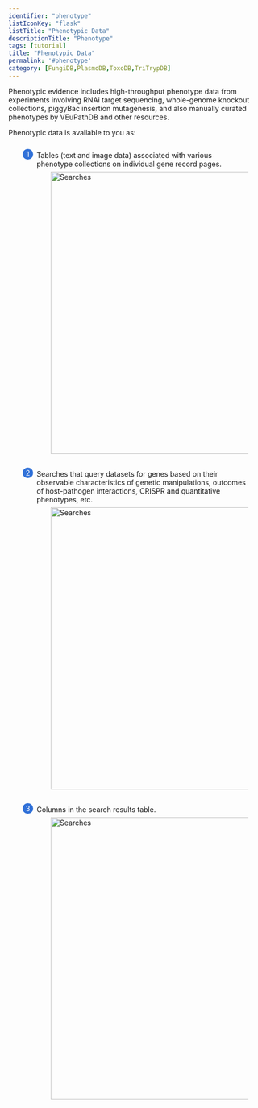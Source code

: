 ```yaml
---
identifier: "phenotype"
listIconKey: "flask"
listTitle: "Phenotypic Data"
descriptionTitle: "Phenotype"
tags: [tutorial]
title: "Phenotypic Data"
permalink: '#phenotype'
category: [FungiDB,PlasmoDB,ToxoDB,TriTrypDB]
---
```

<style>
  .phenotype-resources-feature {
    margin: auto;
  }
  .phenotype-resources-feature--panels {
    display: flex;
    flex-wrap: wrap;
    align-items: flex-start;
    counter-reset: panel;
  }
  .phenotype-resources-feature--panels > * {
    overflow: hidden;
    margin: 0 2em;
  }
  .phenotype-resources-feature--panels > * > div {
    margin-top: 1em;
    margin-left: 2em;
    position: relative;
  }
  .phenotype-resources-feature--panels > * img {
    margin-left: 2em;
  }
  .phenotype-resources-feature--panels > * > div:before {
    counter-increment: panel;
    content: counter(panel);
    background: #3171d8;
    border-radius: 1em;
    height: 1.5em;
    width: 1.5em;
    display: inline-flex;
    justify-content: center;
    align-items: center;
    margin-right: .5em;
    color: white;
    position: absolute;
    left: -2em;
    top: -0.25em;
  }
  #topright {
    text-align: right;
  }
</style>

<p>Phenotypic evidence includes high-throughput phenotype data from experiments involving RNAi target sequencing, whole-genome knockout collections, piggyBac insertion mutagenesis, and also manually curated phenotypes by VEuPathDB and other resources.</p>

<div class="phenotype-resources-feature">
<p class="card-text">Phenotypic data is available to you as:</p>

<div class="phenotype-resources-feature--panels">
  <div>
    <div>Tables (text and image data) associated with various phenotype collections on individual gene record pages.
	</div>
      <img style="width: 40em; margin-top: .5em; margin-left: 4em;" src="{{ "/assets/images/resources_tools/phenotypegenepage.png" | absolute_url }}" alt="Searches"/><br>
  </div>
<br/>

  <div>
    <div>Searches that query datasets for genes based on their observable characteristics of genetic manipulations, outcomes of host-pathogen interactions, CRISPR and quantitative phenotypes, etc. 
	</div>
      <img style="width: 40em; margin-top: .5em; margin-left: 4em;" src="{{ "/assets/images/resources_tools/phenotypesearch.png" | absolute_url }}" alt="Searches"/><br>
  </div>
 <br/>

  <div>
    <div>Columns in the search results table.</div>
      <img style="width: 40em; margin-top: .5em; margin-left: 4em;" src="{{ "/assets/images/resources_tools/phenotyperesult.png" | absolute_url }}" alt="Searches"/>
  </div>
</div>
